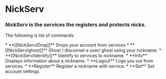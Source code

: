 # NickServ
### *NickServ* is the services the registers and protects nicks.
<p> The following is list of commands </p>
* **[[NickServ/Drop]]** Drops your account from services
* **[[NickServ/ghost]]** Ghost / disconnet a user/ ghost using your nickname.
* **[[NickServ/Identify]]** Identify to services to nickname.
* **Info** Displays information about a nickname.  
* **Logout** Logs you out from services.
* **Register** Register a nickname with service.
* **Set** Set account settings
